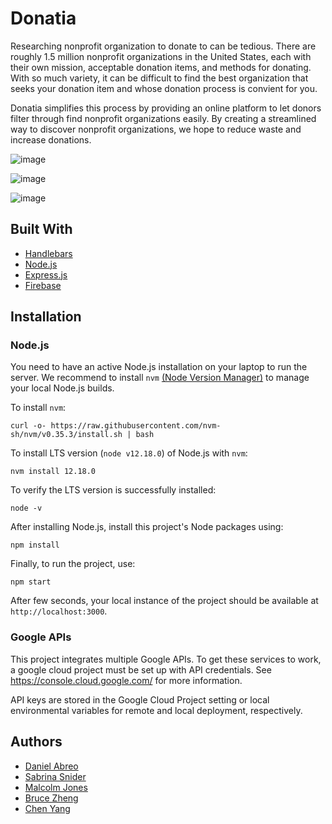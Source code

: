 # Donatia
Researching nonprofit organization to donate to can be tedious. There are roughly 1.5 million nonprofit organizations in the United States, each with their own mission, acceptable donation items, and methods for donating. With so much variety, it can be difficult to find the best organization that seeks your donation item and whose donation process is convient for you.

Donatia simplifies this process by providing an online platform to let donors filter through find nonprofit organizations easily. By creating a streamlined way to discover nonprofit organizations, we hope to reduce waste and increase donations.

![image](https://user-images.githubusercontent.com/10712922/87168036-e707f800-c29b-11ea-8d43-698253bdef57.png)

![image](https://user-images.githubusercontent.com/10712922/87168160-1159b580-c29c-11ea-8e95-333a9945adc6.png)

![image](https://user-images.githubusercontent.com/10712922/87168250-32220b00-c29c-11ea-81bc-e63f0a46c705.png)

## Built With
- [Handlebars](https://handlebarsjs.com/)
- [Node.js](https://nodejs.org/en/)
- [Express.js](https://expressjs.com/)
- [Firebase](https://firebase.google.com/)

## Installation
### Node.js
You need to have an active Node.js installation on your laptop to run the server. We recommend to install `nvm` [(Node Version Manager)](https://github.com/nvm-sh/nvm) to manage your local Node.js builds.

To install `nvm`: 
```
curl -o- https://raw.githubusercontent.com/nvm-sh/nvm/v0.35.3/install.sh | bash
```

To install LTS version (`node v12.18.0`) of Node.js with `nvm`:
```
nvm install 12.18.0
```

To verify the LTS version is successfully installed:
```
node -v
```

After installing Node.js, install this project's Node packages using:
```
npm install
```

Finally, to run the project, use: 

```npm start``` 

After few seconds, your local instance of the project should be available at `http://localhost:3000`.

### Google APIs

This project integrates multiple Google APIs. To get these services to work, a google cloud project must be set up with API credentials. See https://console.cloud.google.com/ for more information.

API keys are stored in the Google Cloud Project setting or local environmental variables for remote and local deployment, respectively.

## Authors

- [Daniel Abreo](https://github.com/danielabreo)
- [Sabrina Snider](https://github.com/SabrinaSnider)
- [Malcolm Jones](https://github.com/malcolmrjones)
- [Bruce Zheng](https://github.com/brucezheng)
- [Chen Yang](https://github.com/ccyang314)
